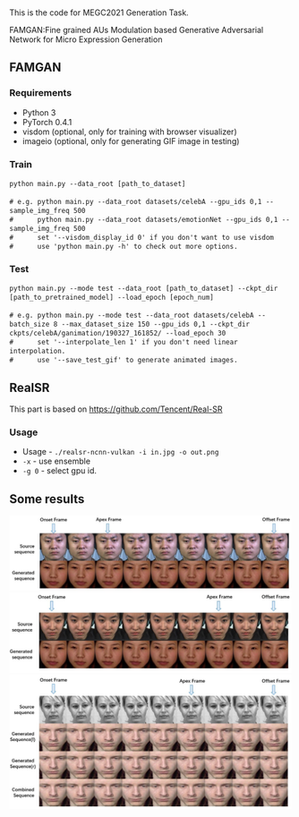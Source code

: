 ###

This is the code for MEGC2021 Generation Task.

FAMGAN:Fine grained AUs Modulation based Generative Adversarial Network for Micro Expression Generation

## FAMGAN

### Requirements

* Python 3
* PyTorch 0.4.1
* visdom (optional, only for training with browser visualizer)
* imageio (optional, only for generating GIF image in testing)

### Train

```
python main.py --data_root [path_to_dataset]

# e.g. python main.py --data_root datasets/celebA --gpu_ids 0,1 --sample_img_freq 500
#      python main.py --data_root datasets/emotionNet --gpu_ids 0,1 --sample_img_freq 500
#      set '--visdom_display_id 0' if you don't want to use visdom
#      use 'python main.py -h' to check out more options.
```

### Test

```
python main.py --mode test --data_root [path_to_dataset] --ckpt_dir [path_to_pretrained_model] --load_epoch [epoch_num]

# e.g. python main.py --mode test --data_root datasets/celebA --batch_size 8 --max_dataset_size 150 --gpu_ids 0,1 --ckpt_dir ckpts/celebA/ganimation/190327_161852/ --load_epoch 30
#      set '--interpolate_len 1' if you don't need linear interpolation.
#      use '--save_test_gif' to generate animated images.
```

## RealSR

This part is based on https://github.com/Tencent/Real-SR

### Usage

- Usage - ```./realsr-ncnn-vulkan -i in.jpg -o out.png```
- ```-x``` - use ensemble 
- ```-g 0``` - select gpu id.

## Some results

![image](pics/exp%20female%20casme%20neg.jpg)
![image](pics/exp%20female%20casme%20sur.jpg)
![image](pics/exp%20male%20samm%20pos.jpg)

